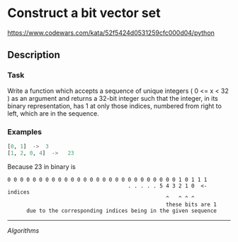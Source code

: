 # Construct a bit vector set

<https://www.codewars.com/kata/52f5424d0531259cfc000d04/python>

## Description

### Task
Write a function which accepts a sequence of unique integers ( 0 <= x < 32 ) as an argument and returns a 32-bit integer such that the integer, in its binary representation, has 1 at only those indices, numbered from right to left, which are in the sequence.

### Examples

```python
[0, 1]  ->  3
[1, 2, 0, 4]  ->   23
```

Because 23 in binary is

```
0 0 0 0 0 0 0 0 0 0 0 0 0 0 0 0 0 0 0 0 0 0 0 0 0 0 0 1 0 1 1 1
                                      . . . . . 5 4 3 2 1 0  <-  indices
                                                  ^   ^ ^ ^
                                                  these bits are 1
      due to the corresponding indices being in the given sequence
```

---
*Algorithms*
